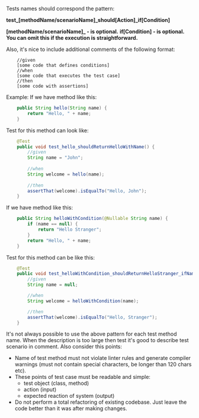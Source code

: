 Tests names should correspond the pattern:

**test_[methodName/scenarioName]_should[Action]_if[Condition]**

**[methodName/scenarioName]_ - is optional.**
**if[Condition] - is optional. You can omit this if the execution is straightforward.**

Also, it's nice to include additional comments of the following format:
```   
    //given
    [some code that defines conditions]
    //when
    [some code that executes the test case]
    //then
    [some code with assertions]
```

Example:
If we have method like this:

```java   
    public String hello(String name) {
        return "Hello, " + name;
    }
```

Test for this method can look like:
```java
    @Test
    public void test_hello_shouldReturnHelloWithName() {
        //given
        String name = "John";
        
        //when
        String welcome = hello(name);
        
        //then
        assertThat(welcome).isEqualTo("Hello, John");
    }
```

If we have method like this:
```java
    public String helloWithCondition(@Nullable String name) {
        if (name == null) {
            return "Hello Stranger";
        }
        return "Hello, " + name;
    }
```

Test for this method can be like this:
```java
    @Test
    public void test_helloWithCondition_shouldReturnHelloStranger_ifNameIsNull() {
        //given
        String name = null;

        //when
        String welcome = helloWithCondition(name);

        //then
        assertThat(welcome).isEqualTo("Hello, Stranger");
    }
```

It's not always possible to use the above pattern for each test method name.
When the description is too large then test it's good to describe test scenario in comment.
Also consider this points:

- Name of test method must not violate linter rules and generate compiler warnings (must not contain special characters, be longer than 120 chars etc).
- These points of test case must be readable and simple:
    - test object (class, method)
    - action (input)
    - expected reaction of system (output)
- Do not perform a total refactoring of existing codebase.
  Just leave the code better than it was after making changes.